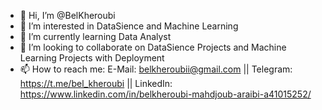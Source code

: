 - 👋 Hi, I’m @BelKheroubi
- 👀 I’m interested in DataSience and Machine Learning 
- 🌱 I’m currently learning Data Analyst 
- 💞️ I’m looking to collaborate on DataSience Projects and Machine Learning Projects with Deployment
- 📫 How to reach me: E-Mail: belkheroubii@gmail.com || Telegram: https://t.me/bel_kheroubi || LinkedIn: https://www.linkedin.com/in/belkheroubi-mahdjoub-araibi-a41015252/
                 

<!---
BelKheroubii/BelKheroubii is a ✨ special ✨ repository because its `README.md` (this file) appears on your GitHub profile.
You can click the Preview link to take a look at your changes.
--->
